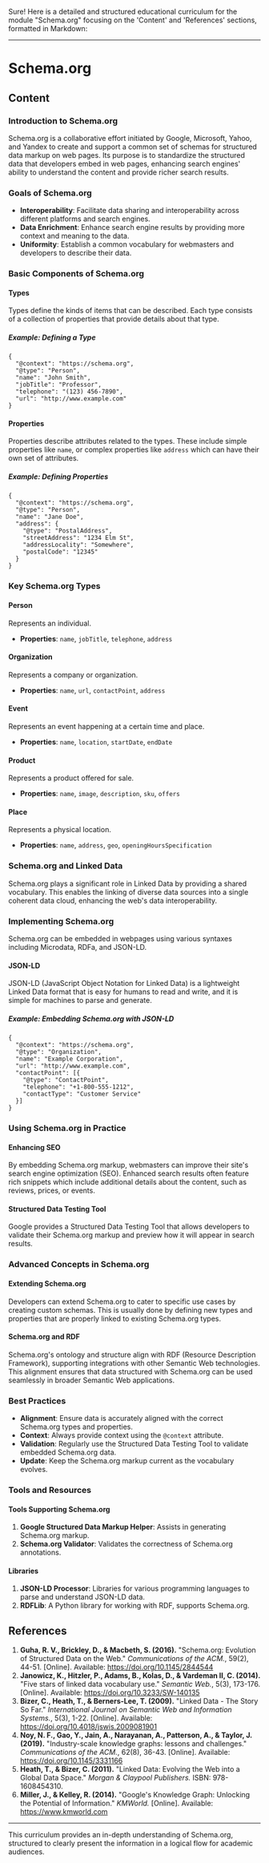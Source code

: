Sure! Here is a detailed and structured educational curriculum for the module "Schema.org" focusing on the 'Content' and 'References' sections, formatted in Markdown:

---

# Schema.org

## Content

### Introduction to Schema.org

Schema.org is a collaborative effort initiated by Google, Microsoft, Yahoo, and Yandex to create and support a common set of schemas for structured data markup on web pages. Its purpose is to standardize the structured data that developers embed in web pages, enhancing search engines' ability to understand the content and provide richer search results.

### Goals of Schema.org

- **Interoperability**: Facilitate data sharing and interoperability across different platforms and search engines.
- **Data Enrichment**: Enhance search engine results by providing more context and meaning to the data.
- **Uniformity**: Establish a common vocabulary for webmasters and developers to describe their data.

### Basic Components of Schema.org

#### Types

Types define the kinds of items that can be described. Each type consists of a collection of properties that provide details about that type.

##### Example: Defining a Type
```jsonld
{
  "@context": "https://schema.org",
  "@type": "Person",
  "name": "John Smith",
  "jobTitle": "Professor",
  "telephone": "(123) 456-7890",
  "url": "http://www.example.com"
}
```

#### Properties

Properties describe attributes related to the types. These include simple properties like `name`, or complex properties like `address` which can have their own set of attributes.

##### Example: Defining Properties
```jsonld
{
  "@context": "https://schema.org",
  "@type": "Person",
  "name": "Jane Doe",
  "address": {
    "@type": "PostalAddress",
    "streetAddress": "1234 Elm St",
    "addressLocality": "Somewhere",
    "postalCode": "12345"
  }
}
```

### Key Schema.org Types

#### Person
Represents an individual.
- **Properties**: `name`, `jobTitle`, `telephone`, `address`

#### Organization
Represents a company or organization.
- **Properties**: `name`, `url`, `contactPoint`, `address`

#### Event
Represents an event happening at a certain time and place.
- **Properties**: `name`, `location`, `startDate`, `endDate`

#### Product
Represents a product offered for sale.
- **Properties**: `name`, `image`, `description`, `sku`, `offers`

#### Place
Represents a physical location.
- **Properties**: `name`, `address`, `geo`, `openingHoursSpecification`

### Schema.org and Linked Data

Schema.org plays a significant role in Linked Data by providing a shared vocabulary. This enables the linking of diverse data sources into a single coherent data cloud, enhancing the web's data interoperability.

### Implementing Schema.org

Schema.org can be embedded in webpages using various syntaxes including Microdata, RDFa, and JSON-LD.

#### JSON-LD
JSON-LD (JavaScript Object Notation for Linked Data) is a lightweight Linked Data format that is easy for humans to read and write, and it is simple for machines to parse and generate.

##### Example: Embedding Schema.org with JSON-LD
```jsonld
{
  "@context": "https://schema.org",
  "@type": "Organization",
  "name": "Example Corporation",
  "url": "http://www.example.com",
  "contactPoint": [{
    "@type": "ContactPoint",
    "telephone": "+1-800-555-1212",
    "contactType": "Customer Service"
  }]
}
```

### Using Schema.org in Practice

#### Enhancing SEO

By embedding Schema.org markup, webmasters can improve their site's search engine optimization (SEO). Enhanced search results often feature rich snippets which include additional details about the content, such as reviews, prices, or events.

#### Structured Data Testing Tool

Google provides a Structured Data Testing Tool that allows developers to validate their Schema.org markup and preview how it will appear in search results.

### Advanced Concepts in Schema.org

#### Extending Schema.org

Developers can extend Schema.org to cater to specific use cases by creating custom schemas. This is usually done by defining new types and properties that are properly linked to existing Schema.org types.

#### Schema.org and RDF

Schema.org's ontology and structure align with RDF (Resource Description Framework), supporting integrations with other Semantic Web technologies. This alignment ensures that data structured with Schema.org can be used seamlessly in broader Semantic Web applications.

### Best Practices

- **Alignment**: Ensure data is accurately aligned with the correct Schema.org types and properties.
- **Context**: Always provide context using the `@context` attribute.
- **Validation**: Regularly use the Structured Data Testing Tool to validate embedded Schema.org data.
- **Update**: Keep the Schema.org markup current as the vocabulary evolves.

### Tools and Resources

#### Tools Supporting Schema.org
1. **Google Structured Data Markup Helper**: Assists in generating Schema.org markup.
2. **Schema.org Validator**: Validates the correctness of Schema.org annotations.

#### Libraries
1. **JSON-LD Processor**: Libraries for various programming languages to parse and understand JSON-LD data.
2. **RDFLib**: A Python library for working with RDF, supports Schema.org.

## References

1. **Guha, R. V., Brickley, D., & Macbeth, S. (2016).** "Schema.org: Evolution of Structured Data on the Web." *Communications of the ACM.*, 59(2), 44-51. [Online]. Available: https://doi.org/10.1145/2844544
2. **Janowicz, K., Hitzler, P., Adams, B., Kolas, D., & Vardeman II, C. (2014).** "Five stars of linked data vocabulary use." *Semantic Web.*, 5(3), 173-176. [Online]. Available: https://doi.org/10.3233/SW-140135
3. **Bizer, C., Heath, T., & Berners-Lee, T. (2009).** "Linked Data - The Story So Far." *International Journal on Semantic Web and Information Systems.*, 5(3), 1-22. [Online]. Available: https://doi.org/10.4018/jswis.2009081901
4. **Noy, N. F., Gao, Y., Jain, A., Narayanan, A., Patterson, A., & Taylor, J. (2019).** "Industry-scale knowledge graphs: lessons and challenges." *Communications of the ACM.*, 62(8), 36-43. [Online]. Available: https://doi.org/10.1145/3331166
5. **Heath, T., & Bizer, C. (2011).** "Linked Data: Evolving the Web into a Global Data Space." *Morgan & Claypool Publishers.* ISBN: 978-1608454310.
6. **Miller, J., & Kelley, R. (2014).** "Google's Knowledge Graph: Unlocking the Potential of Information." *KMWorld.* [Online]. Available: https://www.kmworld.com

---

This curriculum provides an in-depth understanding of Schema.org, structured to clearly present the information in a logical flow for academic audiences.